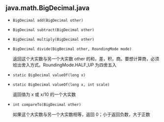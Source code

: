 ## java.math.BigDecimal.java

* `BigDecimal add(BigDecimal other)`

* `BigDecimal subtract(BigDecimal other)`

* `BigDecimal multiply(BigDecimal other)`

* `BigDecimal divide(BigBecimal other, RoundingMode mode)`

  返回这个大实数与另一个大实数 other 的和，差，积，商。要想计算商，必须给出舍入方式。RoundingMode.HALF_UP 为四舍五入

* `static BigDecimal valueOf(long x)`

* `static BigDecimal valueOf(long x, int scale)`

  返回值为 x 或 x/10 的一个大实数

* `int compareTo(BigDecimal other)`

  如果这个大实数与另一个大实数相等，返回 0；小于返回负数，大于正数
